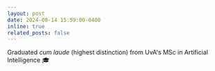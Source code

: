 ```yaml
---
layout: post
date: 2024-08-14 15:59:00-0400
inline: true
related_posts: false
---
```


Graduated *cum laude* (highest distinction) from UvA's MSc in Artificial Intelligence 🎓
